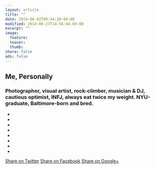 ```yaml
---
layout: article
title: ""
date: 2014-06-02T09:44:20-04:00
modified: 2014-08-27T14:56:44-04:00
excerpt: ""
image:
  feature:
  teaser:
  thumb:
share: false
ads: false
---
```


## Me, Personally

### Photographer, visual artist, rock-climber, musician & DJ, cautious optimist, INFJ, always eat twice my weight. NYU-graduate, Baltimore-born and bred.

<ul class="th-grid">
  <li>
    <a href="#"><img src="../../images/book-about.jpg" alt=""></a>
  </li>
  <li>
    <a href="#"><img src="../../images/comics-about.jpg" alt=""></a>
  </li>
  <li>
    <a href="#"><img src="../../images/dolly-about.jpg" alt=""></a>
  </li>
  <li>
    <a href="#"><img src="../../images/drawing-about.jpg" alt=""></a>
  </li>
  <li>
    <a href="#"><img src="../../images/hiking-about.jpg" alt=""></a>
  </li>
  <li>
    <a href="#"><img src="../../images/movies-about.jpg" alt=""></a>
  </li>
  <li>
    <a href="#"><img src="../../images/pc-about.jpg" alt=""></a>
  </li>
  <li>
    <a href="#"><img src="../../images/solar-about.jpg" alt=""></a>
  </li>
</ul>


<div class="inline-btn">
	<a class="btn-social twitter" href="https://twitter.com/intent/tweet?text={{ page.title | escape | replace:' ','%20' }}&amp;url={{ page.url | replace:'index.html','' | prepend: site.url }}&amp;via={{ site.owner.twitter }}" target="_blank"><i class="fa fa-twitter" aria-hidden="true"></i> Share on Twitter</a>
	<a class="btn-social facebook" href="https://www.facebook.com/sharer/sharer.php?u={{ page.url | replace:'index.html','' | prepend: site.url }}" target="_blank"><i class="fa fa-facebook" aria-hidden="true"></i> Share on Facebook</a>
	<a class="btn-social google-plus"  href="https://plus.google.com/share?url={{ page.url | replace:'index.html','' | prepend: site.url }}" target="_blank"><i class="fa fa-google-plus" aria-hidden="true"></i> Share on Google+</a>
</div><!-- /.share-this -->